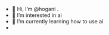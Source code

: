 - 👋 Hi, I’m @hogani .
- 👀 I’m interested in ai 
- 🌱 I’m currently learning how to use ai 
- 
  

<!---
hogani/hogani is a ✨ special ✨ repository because its `README.md` (this file) appears on your GitHub profile.
You can click the Preview link to take a look at your changes.
--->
